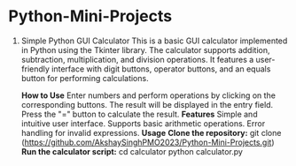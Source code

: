 # Python-Mini-Projects
1. Simple Python GUI Calculator
    This is a basic GUI calculator implemented in Python using the Tkinter library. The calculator supports addition, subtraction, multiplication, and division operations. It features a user-friendly interface with     digit buttons, operator buttons, and an equals button for performing calculations.
    
    **How to Use**
    Enter numbers and perform operations by clicking on the corresponding buttons.
    The result will be displayed in the entry field.
    Press the "=" button to calculate the result.
    **Features**
    Simple and intuitive user interface.
    Supports basic arithmetic operations.
    Error handling for invalid expressions.
    **Usage**
    **Clone the repository:**
    git clone (https://github.com/AkshaySinghPMO2023/Python-Mini-Projects.git)
    **Run the calculator script:**
    cd calculator
    python calculator.py
